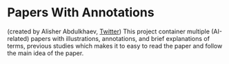 # Papers With Annotations
(created by Alisher Abdulkhaev, [Twitter](https://twitter.com/alisher_ai))
This project container multiple (AI-related) papers with illustrations, annotations, and brief explanations of terms, previous studies which makes it to easy to read the paper and follow the main idea of the paper.

